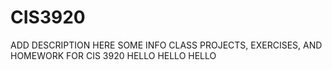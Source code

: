 # CIS3920
ADD  DESCRIPTION HERE
SOME INFO 
CLASS PROJECTS, EXERCISES, AND HOMEWORK FOR CIS 3920
HELLO HELLO HELLO

